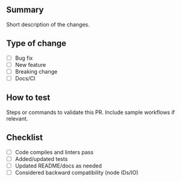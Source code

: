 ## Summary
Short description of the changes.

## Type of change
- [ ] Bug fix
- [ ] New feature
- [ ] Breaking change
- [ ] Docs/CI

## How to test
Steps or commands to validate this PR. Include sample workflows if relevant.

## Checklist
- [ ] Code compiles and linters pass
- [ ] Added/updated tests
- [ ] Updated README/docs as needed
- [ ] Considered backward compatibility (node IDs/IO)